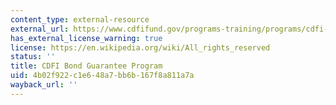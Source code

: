 ```yaml
---
content_type: external-resource
external_url: https://www.cdfifund.gov/programs-training/programs/cdfi-bond
has_external_license_warning: true
license: https://en.wikipedia.org/wiki/All_rights_reserved
status: ''
title: CDFI Bond Guarantee Program
uid: 4b02f922-c1e6-48a7-bb6b-167f8a811a7a
wayback_url: ''
---
```

